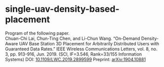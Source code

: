 # single-uav-density-based-placement
Program of the following paper.  
Chuan-Chi Lai, Chun-Ting Chen, and Li-Chun Wang. “On-Demand Density-Aware UAV Base Station 3D Placement for Arbitrarily Distributed Users with Guaranteed Data Rates.” IEEE Wireless Communications Letters, vol. 8, no. 3, pp. 913-916, Jun. 2019.  (SCI, IF=3.546, Rank=33/155 Information Systems) DOI: <a href="https://www.google.com/url?q=https%3A%2F%2Fdoi.org%2F10.1109%2FLWC.2019.2899599&sa=D&sntz=1&usg=AFQjCNFsBMZy-l_HZBQnukjtvLavcF38qw" target="_blank">10.1109/LWC.2019.2899599</a> Preprint: <a href="https://www.google.com/url?q=https%3A%2F%2Farxiv.org%2Fabs%2F1904.10889&sa=D&sntz=1&usg=AFQjCNGbF9cxYdl9B0vNC0yYBWiohSF61A" target="_blank">arXiv:1904.10881</a>
